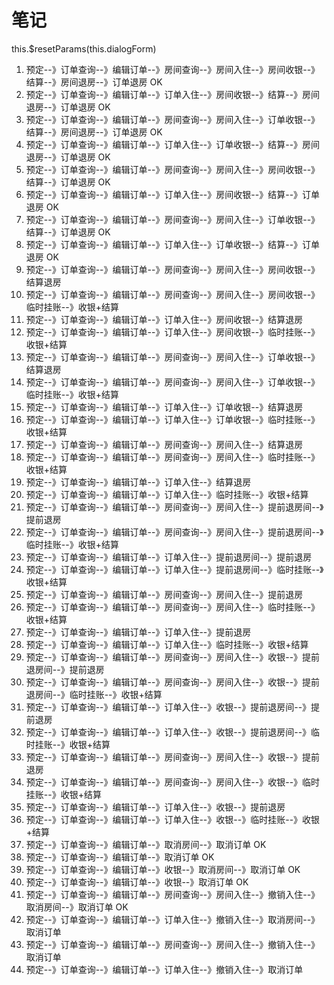 # 笔记
this.$resetParams(this.dialogForm)
1.  预定--》订单查询--》编辑订单--》房间查询--》房间入住--》房间收银--》结算--》房间退房--》订单退房  OK 
2.  预定--》订单查询--》编辑订单--》订单入住--》房间收银--》结算--》房间退房--》订单退房  OK 
3.  预定--》订单查询--》编辑订单--》房间查询--》房间入住--》订单收银--》结算--》房间退房--》订单退房   OK
4.  预定--》订单查询--》编辑订单--》订单入住--》订单收银--》结算--》房间退房--》订单退房  OK
5.  预定--》订单查询--》编辑订单--》房间查询--》房间入住--》房间收银--》结算--》订单退房  OK
6.  预定--》订单查询--》编辑订单--》订单入住--》房间收银--》结算--》订单退房  OK
7.  预定--》订单查询--》编辑订单--》房间查询--》房间入住--》订单收银--》结算--》订单退房  OK
8.  预定--》订单查询--》编辑订单--》订单入住--》订单收银--》结算--》订单退房  OK
9.  预定--》订单查询--》编辑订单--》房间查询--》房间入住--》房间收银--》结算退房  
10. 预定--》订单查询--》编辑订单--》房间查询--》房间入住--》房间收银--》临时挂账--》收银+结算
11. 预定--》订单查询--》编辑订单--》订单入住--》房间收银--》结算退房 
12. 预定--》订单查询--》编辑订单--》订单入住--》房间收银--》临时挂账--》收银+结算
13. 预定--》订单查询--》编辑订单--》房间查询--》房间入住--》订单收银--》结算退房
14. 预定--》订单查询--》编辑订单--》房间查询--》房间入住--》订单收银--》临时挂账--》收银+结算
15. 预定--》订单查询--》编辑订单--》订单入住--》订单收银--》结算退房
16. 预定--》订单查询--》编辑订单--》订单入住--》订单收银--》临时挂账--》收银+结算
17. 预定--》订单查询--》编辑订单--》房间查询--》房间入住--》结算退房
18. 预定--》订单查询--》编辑订单--》房间查询--》房间入住--》临时挂账--》收银+结算
19. 预定--》订单查询--》编辑订单--》订单入住--》结算退房
20. 预定--》订单查询--》编辑订单--》订单入住--》临时挂账--》收银+结算
21. 预定--》订单查询--》编辑订单--》房间查询--》房间入住--》提前退房间--》提前退房
22. 预定--》订单查询--》编辑订单--》房间查询--》房间入住--》提前退房间--》临时挂账--》收银+结算
23. 预定--》订单查询--》编辑订单--》订单入住--》提前退房间--》提前退房
24. 预定--》订单查询--》编辑订单--》订单入住--》提前退房间--》临时挂账--》收银+结算
25. 预定--》订单查询--》编辑订单--》房间查询--》房间入住--》提前退房
26. 预定--》订单查询--》编辑订单--》房间查询--》房间入住--》临时挂账--》收银+结算
27. 预定--》订单查询--》编辑订单--》订单入住--》提前退房
28. 预定--》订单查询--》编辑订单--》订单入住--》临时挂账--》收银+结算
29. 预定--》订单查询--》编辑订单--》房间查询--》房间入住--》收银--》提前退房间--》提前退房
30. 预定--》订单查询--》编辑订单--》房间查询--》房间入住--》收银--》提前退房间--》临时挂账--》收银+结算
31. 预定--》订单查询--》编辑订单--》订单入住--》收银--》提前退房间--》提前退房
32. 预定--》订单查询--》编辑订单--》订单入住--》收银--》提前退房间--》临时挂账--》收银+结算
33. 预定--》订单查询--》编辑订单--》房间查询--》房间入住--》收银--》提前退房
34. 预定--》订单查询--》编辑订单--》房间查询--》房间入住--》收银--》临时挂账--》收银+结算
35. 预定--》订单查询--》编辑订单--》订单入住--》收银--》提前退房
36. 预定--》订单查询--》编辑订单--》订单入住--》收银--》临时挂账--》收银+结算
37. 预定--》订单查询--》编辑订单--》取消房间--》取消订单  OK
38. 预定--》订单查询--》编辑订单--》取消订单  OK
39. 预定--》订单查询--》编辑订单--》收银--》取消房间--》取消订单 OK
40. 预定--》订单查询--》编辑订单--》收银--》取消订单 OK
41. 预定--》订单查询--》编辑订单--》房间查询--》房间入住--》撤销入住--》取消房间--》取消订单 OK
42. 预定--》订单查询--》编辑订单--》订单入住--》撤销入住--》取消房间--》取消订单
43. 预定--》订单查询--》编辑订单--》房间查询--》房间入住--》撤销入住--》取消订单
44. 预定--》订单查询--》编辑订单--》订单入住--》撤销入住--》取消订单 
